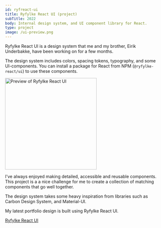 ```yaml
---
id: ryfreact-ui
title: Ryfylke React UI (project)
subTitle: 2022
body: Internal design system, and UI component library for React.
type: project
image: /ui-preview.png
---
```


Ryfylke React UI is a design system that me and
my brother, Eirik Underbakke, have been working
on for a few months.

The design system includes colors, spacing
tokens, typography, and some UI-components. You
can install a package for React from NPM (`@ryfylke-react/ui`) to use these
components.

<img src="/ui-preview.png" alt="Preview of Ryfylke React UI" style="width:300px;max-width:100%;" />

I've always enjoyed making detailed, accessible
and reusable components. This project is a a
nice challenge for me to create a collection of
matching components that go well together.

The design system takes some heavy inspiration
from libraries such as Carbon Design System,
and Material-UI.

My latest portfolio design is built using
Ryfylke React UI.

[Ryfylke React UI](https://design.ryfylke.dev)
